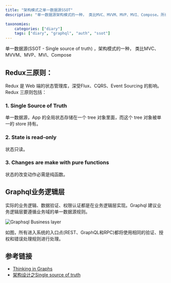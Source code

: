 ```yaml
---
title: "架构模式之单一数据源SSOT"
description: "单一数据源架构模式的一种， 类比MVC、MVVM、MVP、MVI、Compose。所有进入系统的入口点(REST、GraphQL和RPC)都将使用相同的验证、授权和错误处理规则"

taxonomies:
    categories: ["diary"]
    tags: ["diary", "graphql", "auth", "ssot"]
---
```


单一数据源(SSOT - Single source of truth) ，架构模式的一种， 类比MVC、MVVM、MVP、MVI、Compose

## Redux三原则：

Redux 是 Web 端的状态管理库，深受Flux、CQRS、Event Sourcing 的影响。Redux 三原则包括：

### 1. Single Source of Truth

单一数据源，App 的全局状态存储在一个 tree 对象里面，而这个 tree 对象被单一的 store 持有。

### 2. State is read-only

状态只读。

### 3. Changes are make with pure functions

状态的改变动作必需是纯函数。

## Graphql业务逻辑层

实际的业务逻辑、数据验证、权限认证都是在业务逻辑层实现。Graphql 建议业务逻辑层要遵循业务域的单一数据源规则。

![Graphsql Business layer](https://static.oicnp.com/blog/2023/business_layer.png)

如图，所有进入系统的入口点(REST、GraphQL和RPC)都将使用相同的验证、授权和错误处理规则进行处理。

## 参考链接

* [Thinking in Graphs](https://graphql.org/learn/thinking-in-graphs/#business-logic-layer)
* [架构设计之Single source of truth](https://blog.zhangwen.site/single-source-of-truth/)

